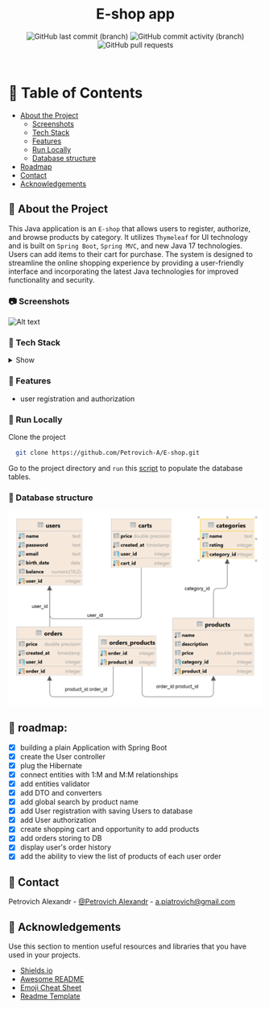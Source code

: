 <div align="center">
  <h1>E-shop app</h1>
<!-- Badges -->
<p>
  <a>
<img alt="GitHub last commit (branch)" src="https://img.shields.io/github/last-commit/Petrovich-A/E-shop/develop?style=for-the-badge">
  </a>
<a>
<img alt="GitHub commit activity (branch)" src="https://img.shields.io/github/commit-activity/m/Petrovich-A/E-shop/develop?style=for-the-badge">
</a>
<a>
<img alt="GitHub pull requests" src="https://img.shields.io/github/issues-pr/Petrovich-A/E-shop?style=for-the-badge">
</a>
</p>
</div>

<br />

<!-- Table of Contents -->

# :notebook_with_decorative_cover: Table of Contents

- [About the Project](#star2-about-the-project)
    * [Screenshots](#camera-screenshots)
    * [Tech Stack](#space_invader-tech-stack)
    * [Features](#dart-features)
    * [Run Locally](#running-run-locally)
    * [Database structure](#key-database-structure)
- [Roadmap](#compass-roadmap)
- [Contact](#handshake-contact)
- [Acknowledgements](#gem-acknowledgements)

<!-- About the Project -->

## :star2: About the Project

<!-- Screenshots -->

This Java application is an `E-shop` that allows users to register, authorize, and browse products by category. It utilizes
`Thymeleaf` for UI technology and is built on `Spring Boot`, `Spring MVC`, and new Java 17 technologies. 
Users can add items to their cart for purchase. The system is designed to streamline the online shopping experience
by providing a user-friendly interface and incorporating the latest Java technologies for improved functionality and security.

### :camera: Screenshots

<div> 
<img src="https://github.com/Petrovich-A/E-shop/blob/develop/main_page.png" alt="Alt text" title="Optional title">
</div>

<!-- TechStack -->

### :space_invader: Tech Stack

<details>
  <summary>Show</summary>
  <ul>
    <li><a>Java 17</a></li>
    <li><a>Spring boot</a></li>
    <li><a>Maven 3.8.1</a></li>
    <li><a>Postgresql 42.6.0</a></li>
    <li><a>Lombok 1.18.24</a></li>
    <li><a>Modelmapper 3.1.1</a></li>
  </ul>
</details>

<!-- Features -->

### :dart: Features

- user registration and authorization

<!-- Run Locally -->
### :running: Run Locally

Clone the project

```bash
  git clone https://github.com/Petrovich-A/E-shop.git
```

Go to the project directory and `run` this [script](https://github.com/Petrovich-A/E-shop/blob/develop/src/main/resources/script/create_and_populate_tables)
to populate the database tables.

<!-- Database struct -->
### :key: Database structure

![DB_structure](src/main/resources/static/styles/img/DB_structure.png)

<!-- Roadmap -->
## :compass: roadmap:

* [x] building a plain Application with Spring Boot
* [x] create the User controller
* [x] plug the Hibernate
* [x] connect entities with 1:M and M:M relationships
* [x] add entities validator
* [x] add DTO and converters
* [x] add global search by product name
* [x] add User registration with saving Users to database
* [x] add User authorization
* [x] create shopping cart and opportunity to add products
* [x] add orders storing to DB
* [x] display user's order history
* [x] add the ability to view the list of products of each user order

## :handshake: Contact

Petrovich Alexandr - [@Petrovich Alexandr](https://www.linkedin.com/in/alexandr-petrovich/) - a.piatrovich@gmail.com

<!-- Acknowledgments -->

## :gem: Acknowledgements

Use this section to mention useful resources and libraries that you have used in your projects.

- [Shields.io](https://shields.io/)
- [Awesome README](https://github.com/matiassingers/awesome-readme)
- [Emoji Cheat Sheet](https://github.com/ikatyang/emoji-cheat-sheet/blob/master/README.md#travel--places)
- [Readme Template](https://github.com/othneildrew/Best-README-Template)